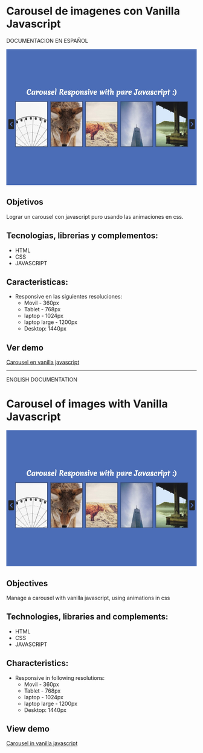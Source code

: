# Carousel de imagenes con Vanilla Javascript

DOCUMENTACION EN ESPAÑOL

![imagen carousel con vanilla javascript responsive](/images/demo-carousel.jpg "imagen carousel con vanilla javascript responsive")

## Objetivos
Lograr un carousel con javascript puro usando las animaciones en css.

## Tecnologias, librerias y complementos:
* HTML
* CSS
* JAVASCRIPT

## Caracteristicas:
* Responsive en las siguientes resoluciones:
  * Movil - 360px
  * Tablet - 768px
  * laptop - 1024px
  * laptop large - 1200px
  * Desktop: 1440px

## Ver demo
[Carousel en vanilla javascript](https://angelsalvadordev.github.io/carousel-javascript-puro/)


-----------------------------------
ENGLISH DOCUMENTATION

# Carousel of images with Vanilla Javascript

![image carousel with vanilla javascript responsive](/images/demo-carousel.jpg "image carousel with vanilla javascript responsive")

## Objectives
Manage a carousel with vanilla javascript, using animations in css

## Technologies, libraries and complements:
* HTML
* CSS
* JAVASCRIPT

## Characteristics:
* Responsive in following resolutions:
  * Movil - 360px
  * Tablet - 768px
  * laptop - 1024px
  * laptop large - 1200px
  * Desktop: 1440px

## View demo
[Carousel in vanilla javascript](https://angelsalvadordev.github.io/carousel-javascript-puro/)